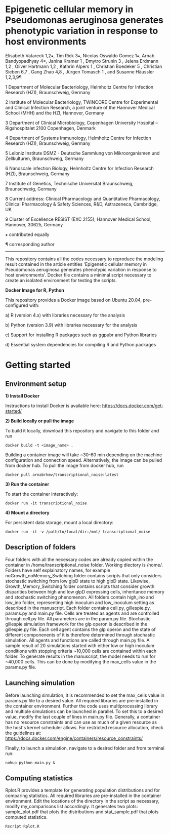 
# Epigenetic cellular memory in Pseudomonas aeruginosa generates phenotypic variation in response to host environments

Elisabeth Vatareck 1,2⁕, Tim Rick 3⁕, Nicolas Oswaldo Gomez 1⁕, Arnab Bandyopadhyay 4*, Janina Kramer 1 , Dmytro Strunin 3 , Jelena Erdmann 1,2 , Oliver Hartmann 1,2 , Kathrin Alpers 1 , Christian Boedeker 5 , Christian Sieben 6,7 , Gang Zhao 4,8 , Jürgen Tomasch 1 , and Susanne Häussler 1,2,3,9¶

1 Department of Molecular Bacteriology, Helmholtz Centre for Infection Research (HZI), Braunschweig, Germany 

2 Institute of Molecular Bacteriology, TWINCORE Centre for Experimental and Clinical Infection Research, a joint venture of the Hannover Medical School (MHH) and the HZI, Hannover, Germany 

3 Department of Clinical Microbiology, Copenhagen University Hospital – Rigshospitalet 2100 Copenhagen, Denmark

4 Department of Systems Immunology, Helmholtz Centre for Infection Research (HZI), Braunschweig, Germany 

5 Leibniz Institute DSMZ - Deutsche Sammlung von Mikroorganismen und Zellkulturen, Braunschweig, Germany 

6 Nanoscale infection Biology, Helmholtz Centre for Infection Research (HZI), Braunschweig, Germany 

7 Institute of Genetics, Technische Universität Braunschweig, Braunschweig, Germany 

8 Current address: Clinical Pharmacology and Quantitative Pharmacology, Clinical Pharmacology & Safety Sciences, R&D, Astrazeneca, Cambridge, UK 

9 Cluster of Excellence RESIST (EXC 2155), Hannover Medical School, Hannover, 30625, Germany

⁕ contributed equally

¶ corresponding author

---

This repository contains all the codes necessary to reproduce the modeling result contained in the article entitles 'Epigenetic cellular memory in Pseudomonas aeruginosa generates phenotypic variation in response to host environments'. Docker file contains a minimal script necessary to create an isolated environment for testing the scripts.

**Docker Image for R, Python**

This repository provides a Docker image based on Ubuntu 20.04, pre-configured with:

a) R (version 4.x) with libraries necessary for the analysis
    
b) Python (version 3.9) with libraries necessary for the analysis
    
c) Support for installing R packages such as ggpubr and Python libraries
    
d) Essential system dependencies for compiling R and Python packages

# Getting started

## Environment setup

**1) Install Docker**

Instructions to install Docker is available here: https://docs.docker.com/get-started/

**2) Build locally or pull the image**
 
To build it locally, download this repository and navigate to this folder and run 

    docker build -t <image_name> .

Building a container image will take ~30-60 min depending on the machine configuration and connection speed. Alternatively, the image can be pulled from docker hub. To pull the image from docker hub, run

    docker pull arnabrkmv/transcriptional_noise:latest

**3) Run the container**

To start the container interactively:

    docker run -it transcriptional_noise

**4) Mount a directory**

For persistent data storage, mount a local directory:

    docker run -it -v /path/to/local/dir:/mnt/ transcriptional_noise

## Description of folders

Four folders with all the necessary codes are already copied within the container in /home/transcriptional_noise folder. Working diectory is /home/. Folders have self explainatory names, for example noGrowth_noMemory_Switching folder contains scripts that only considers stochastic switching from low glpD state to high glpD state. Likewise, Growth_Memory_Switching folder contains scripts that consider growth disparities between high and low glpD expressing cells, inheritance memory and stochastic switching phenomenon. All folders contain high_ino and low_ino folder, representing high inoculum and low_inoculum setting as described in the manuscript. Each folder contains cell.py, gillespie.py, params.py and main.py file. Cells are treated as agents and are controlled through cell.py file. All parameters are in the param.py file. Stochastic gillespie simulation framework for the glp operon is described in the gillespie.py file. Each cell agent contains the glp operon and the state of different componenents of it is therefore determined through stochastic simulation. All agents and functions are called through main.py file. A sample result of 20 simulations started with either low or high inoculum conditions with stopping criteria ~10,000 cells are contained within each folder. To generate results in the manuscript, the model needs to run for ~40,000 cells. This can be done by modifying the max_cells value in the params.py file. 

## Launching simulation

Before launching simulation, it is recommended to set the max_cells value in params.py file to a desired value. All required libraries are pre-installed in the container environment. Further the code uses multiprocessing library and multiple simulations can be launched in parallel. To set this to a desired value, modify the last couple of lines in main.py file. Generally, a container has no resource constraints and can use as much of a given resource as the host's kernel scheduler allows. For restricted resource allocation, check the guidelines at: https://docs.docker.com/engine/containers/resource_constraints/

Finally, to launch a simulation, navigate to a desired folder and from terminal run:

    nohup python main.py &

## Computing statistics

Rplot.R provides a template for generating population distributions and for comparing statistics. All required libraries are pre-installed in the container environment. Edit the locations of the directory in the script as necessary, modify my_comparisons list accordingly. It generates two plots: sample_plot.pdf that plots the distributions and stat_sample.pdf that plots computed statistics.  

    Rscript Rplot.R





